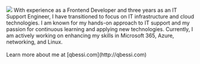 <img src="https://qbessi.com/_astro/devops.Bt_in2KF_Z2wmS1N.webp" />
With experience as a Frontend Developer and three years as an IT Support Engineer, I have transitioned to focus on IT infrastructure and cloud technologies. I am known for my hands-on approach to IT support and my passion for continuous learning and applying new technologies. Currently, I am actively working on enhancing my skills in Microsoft 365, Azure, networking, and Linux.
<br><br>
Learn more about me at [qbessi.com](http://qbessi.com)
